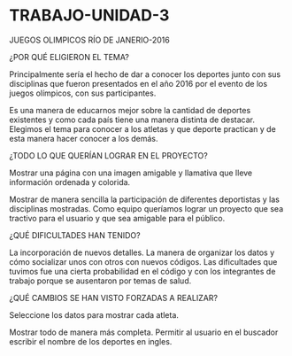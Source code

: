 # TRABAJO-UNIDAD-3

JUEGOS OLIMPICOS RÍO DE JANERIO-2016

¿POR QUÉ ELIGIERON EL TEMA?

Principalmente sería el hecho de dar a conocer los deportes junto con sus disciplinas que fueron presentados en el año 2016 por el evento de los juegos olímpicos, con sus participantes.

Es una manera de educarnos mejor sobre la cantidad de deportes existentes y como cada país tiene una manera distinta de destacar. Elegimos el tema para conocer a los atletas y que deporte practican y de esta manera hacer conocer a los demás.

¿TODO LO QUE QUERÍAN LOGRAR EN EL PROYECTO?

Mostrar una página con una imagen amigable y llamativa que lleve información ordenada y colorida.

Mostrar de manera sencilla la participación de diferentes deportistas y las disciplinas mostradas. Como equipo queríamos lograr un proyecto que sea tractivo para el usuario y que sea amigable para el público.

¿QUÉ DIFICULTADES HAN TENIDO?

La incorporación de nuevos detalles.
La manera de organizar los datos y cómo socializar unos con otros con nuevos códigos. Las dificultades que tuvimos fue una cierta probabilidad en el código y con los integrantes de trabajo porque se ausentaron por temas de salud.

¿QUÉ CAMBIOS SE HAN VISTO FORZADAS A REALIZAR?

Seleccione los datos para mostrar cada atleta.

Mostrar todo de manera más completa. Permitir al usuario en el buscador escribir el nombre de los deportes en ingles.
